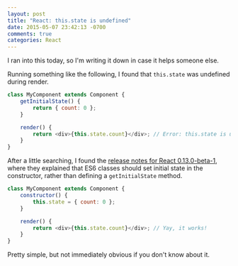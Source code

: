 ```yaml
---
layout: post
title: "React: this.state is undefined"
date: 2015-05-07 23:42:13 -0700
comments: true
categories: React
---
```


I ran into this today, so I'm writing it down in case it helps someone else.

Running something like the following, I found that `this.state` was undefined during render.

```javascript
class MyComponent extends Component {
	getInitialState() {
		return { count: 0 };
	}

	render() {
		return <div>{this.state.count}</div>; // Error: this.state is undefined
	}
}
```

After a little searching, I found the [release notes for React 0.13.0-beta-1](https://facebook.github.io/react/blog/2015/01/27/react-v0.13.0-beta-1.html#es6-classesa), where they explained that ES6 classes should set initial state in the constructor, rather than defining a `getInitialState` method.

```javascript
class MyComponent extends Component {
	constructor() {
		this.state = { count: 0 };
	}

	render() {
		return <div>{this.state.count}</div>; // Yay, it works!
	}
}
```

Pretty simple, but not immediately obvious if you don't know about it.
